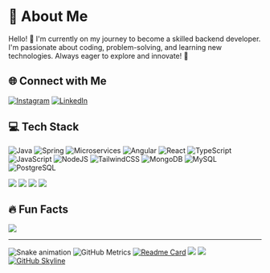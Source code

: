 # 💫 About Me
Hello! 👋 I'm currently on my journey to become a skilled backend developer. I'm passionate about coding, problem-solving, and learning new technologies. Always eager to explore and innovate! 🚀

## 🌐 Connect with Me
[![Instagram](https://img.shields.io/badge/Instagram-%23E4405F.svg?style=for-the-badge&logo=instagram&logoColor=white)](https://instagram.com/cgtysero) 
[![LinkedIn](https://img.shields.io/badge/LinkedIn-%230077B5.svg?style=for-the-badge&logo=linkedin&logoColor=white)](https://linkedin.com/in/muhammed-çağatay-sero-6468641b8)

## 💻 Tech Stack
![Java](https://img.shields.io/badge/java-%23ED8B00.svg?style=for-the-badge&logo=java&logoColor=white)
![Spring](https://img.shields.io/badge/spring-%236DB33F.svg?style=for-the-badge&logo=spring&logoColor=white)
![Microservices](https://img.shields.io/badge/microservices-%2300C4CC.svg?style=for-the-badge)
![Angular](https://img.shields.io/badge/angular-%23DD0031.svg?style=for-the-badge&logo=angular&logoColor=white)
![React](https://img.shields.io/badge/react-%2320232a.svg?style=for-the-badge&logo=react&logoColor=%2361DAFB)
![TypeScript](https://img.shields.io/badge/typescript-%23007ACC.svg?style=for-the-badge&logo=typescript&logoColor=white)
![JavaScript](https://img.shields.io/badge/javascript-%23323330.svg?style=for-the-badge&logo=javascript&logoColor=%23F7DF1E)
![NodeJS](https://img.shields.io/badge/node.js-6DA55F?style=for-the-badge&logo=node.js&logoColor=white)
![TailwindCSS](https://img.shields.io/badge/tailwindcss-%2338B2AC.svg?style=for-the-badge&logo=tailwind-css&logoColor=white)
![MongoDB](https://img.shields.io/badge/MongoDB-%234ea94b.svg?style=for-the-badge&logo=mongodb&logoColor=white)
![MySQL](https://img.shields.io/badge/mysql-%2300f.svg?style=for-the-badge&logo=mysql&logoColor=white)
![PostgreSQL](https://img.shields.io/badge/postgresql-%23336791.svg?style=for-the-badge&logo=postgresql&logoColor=white)


![](https://github-readme-stats.vercel.app/api?username=cagataysero&show_icons=true&theme=radical&hide_border=true&count_private=true)
![](https://github-readme-streak-stats.herokuapp.com/?user=cagataysero&theme=radical&hide_border=true)
![](https://github-readme-stats.vercel.app/api/top-langs/?username=cagataysero&theme=radical&hide_border=true&layout=compact)
![](https://github-profile-trophy.vercel.app/?username=cagataysero&theme=onedark&no-frame=true&no-bg=true&margin-w=15)


## 🔥 Fun Facts
![](https://komarev.com/ghpvc/?username=cagataysero&style=flat-square&color=red)

---

![Snake animation](https://github.com/cagataysero/cagataysero/blob/output/github-contribution-grid-snake.svg)
![GitHub Metrics](https://github.com/cagataysero/cagataysero/blob/main/github-metrics.svg)
[![Readme Card](https://github-readme-stats.vercel.app/api/pin/?username=cagataysero&repo=REPO_NAME&theme=radical)](https://github.com/cagataysero/REPO_NAME)
![](https://quotes-github-readme.vercel.app/api?type=horizontal&theme=radical)
![](https://github-readme-stats.vercel.app/api/wakatime?username=cagataysero&theme=radical)
[![GitHub Skyline](https://github.com/cagataysero/cagataysero/blob/main/skyline.png)](https://skyline.github.com/cagataysero/2023)


<!--
Proudly created with GPRM ( https://gprm.itsvg.in )
-->
